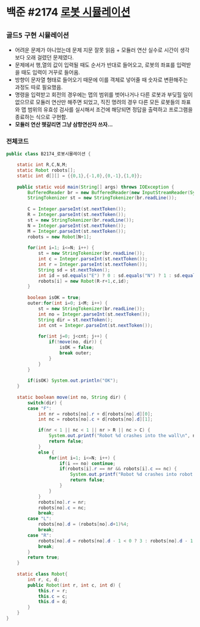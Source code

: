 # 백준 #2174 [로봇 시뮬레이션](https://www.acmicpc.net/problem/2174)
`골드5` `구현` `시뮬레이션` 
---
- 어려운 문제가 아니었는데 문제 지문 잘못 읽음 + 모듈러 연산 실수로 시간이 생각보다 오래 걸렸던 문제였다.
- 문제에서 행,열의 값이 입력될 때도 순서가 반대로 들어오고, 로봇의 좌표를 입력받을 때도 입력이 거꾸로 들어옴.
- 방향이 문자열 형태로 들어오기 때문에 이를 객체로 넣어줄 때 숫자로 변환해주는 과정도 따로 필요했음.
- 명령을 입력받고 회전의 경우에는 맵의 범위를 벗어나거나 다른 로봇과 부딪힐 일이 없으므로 모듈러 연산만 해주면 되었고, 직진 명려의 경우 다른 모든 로봇들의 좌표와 맵 범위의 유효성 검사를 실시해서 조건에 해당되면 정답을 출력하고 프로그램을 종료하는 식으로 구현함.
- **모듈러 연산 헷갈리면 그냥 삼항연산자 쓰자...**

### 전체코드
```java
public class B2174_로봇시뮬레이션 {

	static int R,C,N,M;
	static Robot robots[];
	static int d[][] = {{0,1},{-1,0},{0,-1},{1,0}};
	
	public static void main(String[] args) throws IOException {
		BufferedReader br = new BufferedReader(new InputStreamReader(System.in));
		StringTokenizer st = new StringTokenizer(br.readLine());
		
		C = Integer.parseInt(st.nextToken());
		R = Integer.parseInt(st.nextToken());
		st = new StringTokenizer(br.readLine());
		N = Integer.parseInt(st.nextToken());
		M = Integer.parseInt(st.nextToken());
		robots = new Robot[N+1];
		
		for(int i=1; i<=N; i++) {
			st = new StringTokenizer(br.readLine());
			int c = Integer.parseInt(st.nextToken());
			int r = Integer.parseInt(st.nextToken());
			String sd = st.nextToken();
			int id = sd.equals("E") ? 0 : sd.equals("N") ? 1 : sd.equals("W") ? 2 : 3;
			robots[i] = new Robot(R-r+1,c,id);
		}
		
		boolean isOK = true;
		outer:for(int i=0; i<M; i++) {
			st = new StringTokenizer(br.readLine());
			int no = Integer.parseInt(st.nextToken());
			String dir = st.nextToken();
			int cnt = Integer.parseInt(st.nextToken());
			
			for(int j=0; j<cnt; j++) {
				if(!move(no, dir)) {
					isOK = false;
					break outer;
				}
			}
		}
		
		if(isOK) System.out.println("OK");
	}
	
	static boolean move(int no, String dir) {
		switch(dir) {
		case "F":
			int nr = robots[no].r + d[robots[no].d][0];
			int nc = robots[no].c + d[robots[no].d][1];

			if(nr < 1 || nc < 1 || nr > R || nc > C) {
				System.out.printf("Robot %d crashes into the wall\n", no);
				return false;
			}
			else {
				for(int i=1; i<=N; i++) {
					if(i == no) continue;
					if(robots[i].r == nr && robots[i].c == nc) {
						System.out.printf("Robot %d crashes into robot %d\n", no, i);
						return false;
					}
				}
			}
			robots[no].r = nr;
			robots[no].c = nc;
			break;
		case "L":
			robots[no].d = (robots[no].d+1)%4;
			break;
		case "R":
			robots[no].d = robots[no].d - 1 < 0 ? 3 : robots[no].d - 1;
			break;
		}
		return true;
	}
	
	static class Robot{
		int r, c, d;
		public Robot(int r, int c, int d) {
			this.r = r;
			this.c = c;
			this.d = d;
		}
	}
}

```
